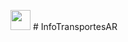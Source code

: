 <img src="https://github.com/user-attachments/assets/0fd7b5ba-a73c-4873-97af-ad644735a44d" style="width:2rem;"> # InfoTransportesAR

